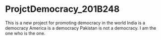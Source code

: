 # ProjctDemocracy_201B248
This is a new project for promoting democracy in the world
India is a democracy
America is a democracy
Pakistan is not a democracy.
I am the one who is the one.
